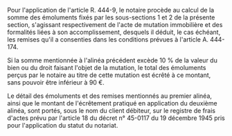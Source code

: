 Pour l'application de l'article R. 444-9, le notaire procède au calcul de la somme des émoluments fixés par les sous-sections 1 et 2 de la présente section, s'agissant respectivement de l'acte de mutation immobilière et des formalités liées à son accomplissement, desquels il déduit, le cas échéant, les remises qu'il a consenties dans les conditions prévues à l'article A. 444-174. 


Si la somme mentionnée à l'alinéa précédent excède 10 % de la valeur du bien ou du droit faisant l'objet de la mutation, le total des émoluments perçus par le notaire au titre de cette mutation est écrêté à ce montant, sans pouvoir être inférieur à 90 €. 


Le détail des émoluments et des remises mentionnés au premier alinéa, ainsi que le montant de l'écrêtement pratiqué en application du deuxième alinéa, sont portés, sous le nom du client débiteur, sur le registre de frais d'actes prévu par l'article 18 du décret n° 45-0117 du 19 décembre 1945 pris pour l'application du statut du notariat.


  
